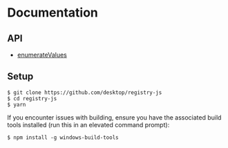 # Documentation

## API

* [enumerateValues](./enumerate-values.md)

## Setup

```shellsession
$ git clone https://github.com/desktop/registry-js
$ cd registry-js
$ yarn
```

If you encounter issues with building, ensure you have the associated build
tools installed (run this in an elevated command prompt):

```shellsession
$ npm install -g windows-build-tools
```
